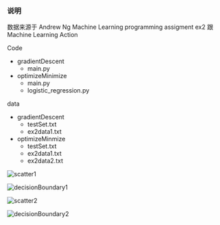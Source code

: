 ### 说明

数据来源于 Andrew Ng Machine Learning programming assigment ex2 跟 Machine Learning Action 

Code

- gradientDescent
  - main.py
- optimizeMinimize
  - main.py
  - logistic_regression.py

data

- gradientDescent
  - testSet.txt
  - ex2data1.txt
- optimizeMinmize
  - testSet.txt
  - ex2data1.txt
  - ex2data2.txt



![scatter1](https://github.com/quinwu/ml_implementation/blob/master/Logistic-Regression/optimizeMinimize/scatter1.png)

![decisionBoundary1](https://github.com/quinwu/ml_implementation/blob/master/Logistic-Regression/optimizeMinimize/decisionBoundary1.png)

![scatter2](https://github.com/quinwu/ml_implementation/blob/master/Logistic-Regression/optimizeMinimize/scatter2.png)

![decisionBoundary2](https://github.com/quinwu/ml_implementation/blob/master/Logistic-Regression/optimizeMinimize/decisionBoundary2.png)